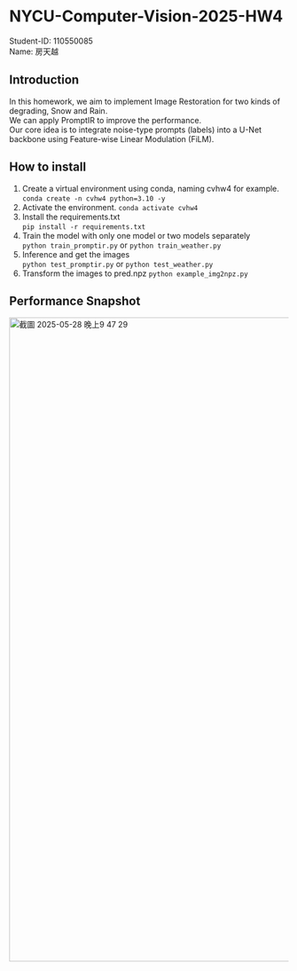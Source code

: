 # NYCU-Computer-Vision-2025-HW4
Student-ID: 110550085  
Name: 房天越  
## Introduction
In this homework, we aim to implement Image Restoration for two kinds of degrading, Snow and Rain.  
We can apply PromptIR to improve the performance.  
Our core idea is to integrate noise-type prompts (labels) into a U-Net backbone using Feature-wise Linear Modulation (FiLM).  
## How to install
1. Create a virtual environment using conda, naming cvhw4 for example.  
   ```conda create -n cvhw4 python=3.10 -y```  
2. Activate the environment.
   ```conda activate cvhw4 ```  
3. Install the requirements.txt  
   ```pip install -r requirements.txt```  
4. Train the model with only one model or two models separately  
   ```python train_promptir.py``` or ```python train_weather.py```  
5. Inference and get the images  
   ```python test_promptir.py``` or ```python test_weather.py```  
6. Transform the images to pred.npz
   ```python example_img2npz.py```
## Performance Snapshot  
<img width="1161" alt="截圖 2025-05-28 晚上9 47 29" src="https://github.com/user-attachments/assets/6b36091e-8ec7-4a5b-8b04-8e1ef25d9db7" />  
